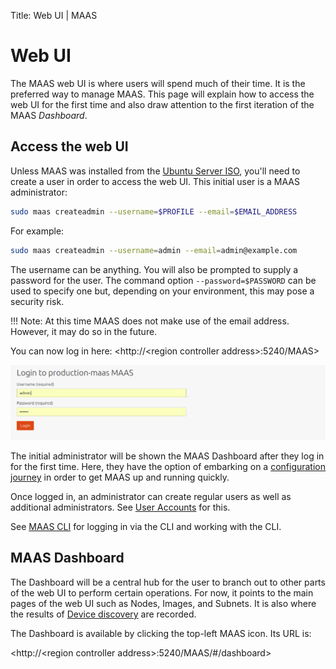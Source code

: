 Title: Web UI | MAAS
 

# Web UI

The MAAS web UI is where users will spend much of their time. It is the
preferred way to manage MAAS. This page will explain how to access the web UI
for the first time and also draw attention to the first iteration of the MAAS
*Dashboard*.


## Access the web UI

Unless MAAS was installed from the
[Ubuntu Server ISO](installconfig-server-iso.md), you'll need to create a
user in order to access the web UI. This initial user is a MAAS administrator:

```bash
sudo maas createadmin --username=$PROFILE --email=$EMAIL_ADDRESS
```

For example:

```bash
sudo maas createadmin --username=admin --email=admin@example.com
```

The username can be anything. You will also be prompted to supply a password
for the user. The command option `--password=$PASSWORD` can be used to specify
one but, depending on your environment, this may pose a security risk.

!!! Note: At this time MAAS does not make use of the email address. However, it
may do so in the future.

You can now log in here: <http://<region controller address\>:5240/MAAS>

![web UI login](../media/installconfig-webui__login.png)

The initial administrator will be shown the MAAS Dashboard after they log in
for the first time. Here, they have the option of embarking on a
[configuration journey](installconfig-webui-conf-journey.md) in order to get
MAAS up and running quickly.

Once logged in, an administrator can create regular users as well as additional
administrators. See [User Accounts](manage-account.md) for this.

See [MAAS CLI](manage-cli.md) for logging in via the CLI and working with
the CLI.


## MAAS Dashboard

The Dashboard will be a central hub for the user to branch out to other parts
of the web UI to perform certain operations. For now, it points to the main
pages of the web UI such as Nodes, Images, and Subnets. It is also where the
results of [Device discovery](installconfig-network-dev-discovery.md) are
recorded.

The Dashboard is available by clicking the top-left MAAS icon. Its URL is:

<http://<region controller address\>:5240/MAAS/#/dashboard>
